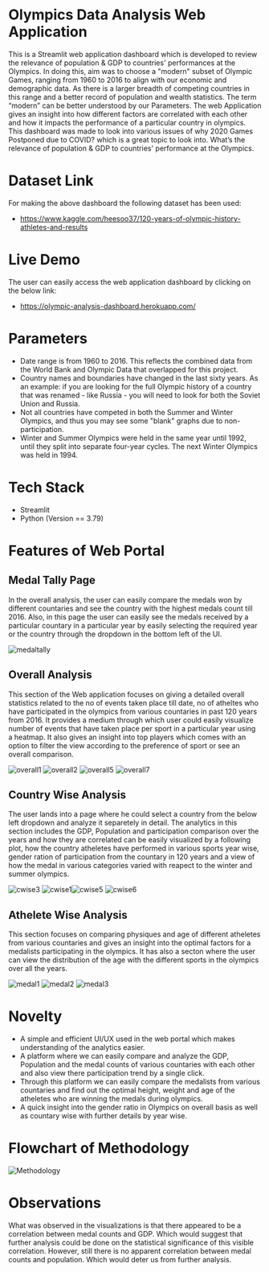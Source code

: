 # Olympics Data Analysis Web Application

This is a Streamlit web application dashboard which is developed to review the relevance of population & GDP to countries' performances at the Olympics. In doing this, aim was to  choose a "modern" subset of Olympic Games, ranging from 1960 to 2016 to align with our economic and demographic data. As there is a larger breadth of competing countries in this range and a better record of population and wealth statistics. The term “modern” can be better understood by our Parameters. The web Application gives an insight into how different factors are correlated with each other and how it impacts the performance of a particular country in olympics. This dashboard was made to look into various issues of why 2020 Games Postponed due to COVID? which is a great topic to look into. What’s the relevance of population & GDP to countries' performance at the Olympics.

# Dataset Link

For making the above dashboard the following dataset has been used:
- https://www.kaggle.com/heesoo37/120-years-of-olympic-history-athletes-and-results

# Live Demo

The user can easily access the web application dashboard by clicking on the below link:
- https://olympic-analysis-dashboard.herokuapp.com/

# Parameters

- Date range is from 1960 to 2016. This reflects the combined data from the World Bank and Olympic Data that overlapped for this project.
- Country names and boundaries have changed in the last sixty years. As an example: if you are looking for the full Olympic history of a country that was renamed - like Russia - you will need to look for both the Soviet Union and Russia.
- Not all countries have competed in both the Summer and Winter Olympics, and thus you may see some "blank" graphs due to non-participation.
- Winter and Summer Olympics were held in the same year until 1992, until they split into separate four-year cycles. The next Winter Olympics was held in 1994.

# Tech Stack

- Streamlit
- Python (Version == 3.79)

# Features of Web Portal
## Medal Tally Page

In the overall analysis, the user can easily compare the medals won by different countaries and see the country with the highest medals count till 2016. Also, in this page the user can easily see the medals received by a particular countary in a particular year by easily selecting the required year or the country through the dropdown in the bottom left of the UI.

![medaltally](https://user-images.githubusercontent.com/43933680/137168390-87590809-8a56-4241-bff3-77d997a7f126.png)

## Overall Analysis

This section of the Web application focuses on giving a detailed overall statistics related to the no of events taken place till date, no of atheltes who have participated in the olympics from various countaries in past 120 years from 2016. It provides a medium through which user could easily visualize number of events that have taken place per sport in a particular year using a heatmap. It also gives an insight into top players which comes with an option to filter the view according to the preference of sport or see an overall comparison.

![overall1](https://user-images.githubusercontent.com/43933680/137169646-20531895-c24a-4ae3-8c95-22361e65625f.PNG)
![overall2](https://user-images.githubusercontent.com/43933680/137169685-26bc9e42-315f-4574-90f4-dfc831e7c68d.PNG)
![overall5](https://user-images.githubusercontent.com/43933680/137169735-b7aa0dba-0c9c-4c18-b64d-78562687038f.PNG)
![overall7](https://user-images.githubusercontent.com/43933680/137169749-74d83cca-24a5-4d47-8601-1280d5c7b76a.PNG)

## Country Wise Analysis

The user lands into a page where he could select a country from the below left dropdown and analyze it separetely in detail. The analytics in this section includes the GDP, Population and participation comparison over the years and how they are correlated can be easily visualized by a following plot, how the country atheletes have performed in various sports year wise, gender ration of participation from the countary in 120 years and a view of how the medal in various categories varied with reapect to the winter and summer olympics. 

![cwise3](https://user-images.githubusercontent.com/43933680/137170579-6abd1f1b-e1b2-4207-99d7-d6b5b5b9c0f5.PNG)
![cwise1](https://user-images.githubusercontent.com/43933680/137170602-702db32b-f914-4de3-80bb-f7a2437f783b.PNG)![cwise5](https://user-images.githubusercontent.com/43933680/137170590-48ff0b39-dac1-47c6-b073-647c348ad241.PNG)
![cwise6](https://user-images.githubusercontent.com/43933680/137170595-a24ad235-ab38-46ea-838f-414d38976f98.PNG)

## Athelete Wise Analysis

This section focuses on comparing physiques and age of different atheletes from various countaries and gives an insight into the optimal factors for a medalists participating in the olympics. It has also a secton where the user can view the distribution of the age with the different sports in the olympics over all the years.

![medal1](https://user-images.githubusercontent.com/43933680/137171069-ec5ea1c7-da63-4572-8152-9a835c106305.PNG)
![medal2](https://user-images.githubusercontent.com/43933680/137171078-876a148b-6bed-4509-a583-352bf80067c7.PNG)
![medal3](https://user-images.githubusercontent.com/43933680/137171081-a96762e7-2fb1-4455-be39-3bc59e6d8a92.PNG)

# Novelty

- A simple and efficient UI/UX used in the web portal which makes understanding of the analytics easier.
- A platform where we can easily compare and analyze the GDP, Population and the medal counts of various countaries with each other and also view there participation trend by a single click.
- Through this platform we can easily compare the medalists from various countaries and find out the optimal height, weight and age of the atheletes who are winning the medals during olympics.
- A quick insight into the gender ratio in Olympics on overall basis as well as countary wise with further details by year wise.

# Flowchart of Methodology
![Methodology](https://user-images.githubusercontent.com/43933680/137181353-364ae547-0bca-45a4-88f0-fcc833f645f3.jpg)

# Observations

What was observed in the visualizations is that there appeared to be a correlation between medal counts and GDP. Which would suggest that further analysis could be done on the statistical significance of this visible correlation.
However, still there is no apparent correlation between medal counts and population. Which would deter us from further analysis.


